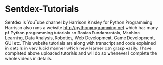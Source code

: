 # Sentdex-Tutorials
Sentdex is YouTube channel by Harrison Kinsley for Python Programming
Harrison also runs a website http://pythonprogramming.net which has many pf Python programming tutorials on Basics Fundamentals, Machine Learning, Data Analysis, Robotics, Web Development, Game Development, GUI etc.
This website tutorials are along with transcript and code explained in details in very lucid manner which new learner can grasp easily.
I have completed above uploaded tutorials and will do so whenever I complete the whole videos in details.
